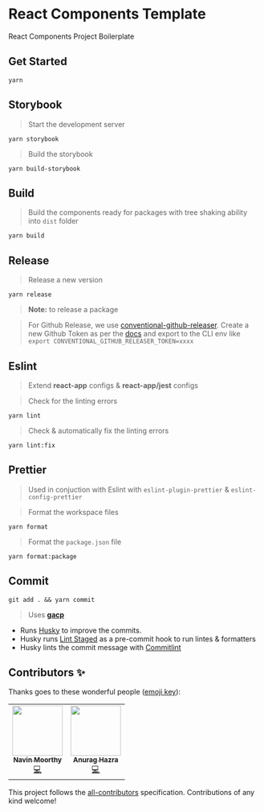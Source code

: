 # React Components Template

React Components Project Boilerplate

## Get Started

`yarn`

## Storybook

> Start the development server

`yarn storybook`

> Build the storybook

`yarn build-storybook`

## Build

> Build the components ready for packages with tree shaking ability into `dist`
> folder

`yarn build`

## Release

> Release a new version

`yarn release`

> **Note:** to release a package

> For Github Release, we use
> [conventional-github-releaser](https://github.com/conventional-changelog/releaser-tools/tree/master/packages/conventional-github-releaser).
> Create a new Github Token as per the
> [docs](https://github.com/conventional-changelog/releaser-tools/tree/master/packages/conventional-github-releaser#setup-token-for-cli)
> and export to the CLI env like
> `export CONVENTIONAL_GITHUB_RELEASER_TOKEN=xxxx`

## Eslint

> Extend **react-app** configs & **react-app/jest** configs

> Check for the linting errors

`yarn lint`

> Check & automatically fix the linting errors

`yarn lint:fix`

## Prettier

> Used in conjuction with Eslint with `eslint-plugin-prettier` &
> `eslint-config-prettier`

> Format the workspace files

`yarn format`

> Format the `package.json` file

`yarn format:package`

## Commit

`git add . && yarn commit`

> Uses **[gacp](https://github.com/vivaxy/gacp#readme)**

- Runs [Husky](https://github.com/typicode/husky) to improve the commits.
- Husky runs [Lint Staged](https://github.com/okonet/lint-staged) as a
  pre-commit hook to run lintes & formatters
- Husky lints the commit message with
  [Commitlint](https://github.com/conventional-changelog/commitlint)

## Contributors ✨

Thanks goes to these wonderful people
([emoji key](https://allcontributors.org/docs/en/emoji-key)):

<!-- ALL-CONTRIBUTORS-LIST:START - Do not remove or modify this section -->
<!-- prettier-ignore-start -->
<!-- markdownlint-disable -->
<table>
  <tr>
    <td align="center"><a href="https://navinmoorthy.me/"><img src="https://avatars.githubusercontent.com/u/39694575?v=4?s=100" width="100px;" alt=""/><br /><sub><b>Navin Moorthy</b></sub></a><br /><a href="https://github.com/navin@timeless.co/react-components-template/commits?author=navin-moorthy" title="Code">💻</a></td>
    <td align="center"><a href="https://anuraghazra.github.io/"><img src="https://avatars.githubusercontent.com/u/35374649?v=4?s=100" width="100px;" alt=""/><br /><sub><b>Anurag Hazra</b></sub></a><br /><a href="https://github.com/navin@timeless.co/react-components-template/commits?author=anuraghazra" title="Code">💻</a></td>
  </tr>
</table>

<!-- markdownlint-restore -->
<!-- prettier-ignore-end -->

<!-- ALL-CONTRIBUTORS-LIST:END -->

This project follows the
[all-contributors](https://github.com/all-contributors/all-contributors)
specification. Contributions of any kind welcome!
